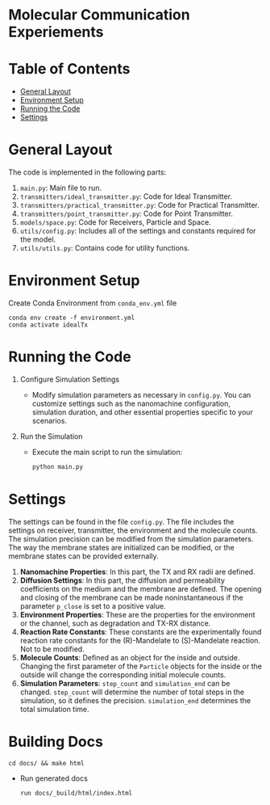 # Molecular Communication Experiements

# Table of Contents

* [General Layout](#general-layout)
* [Environment Setup](#package-installation)
* [Running the Code](#running-the-code)
* [Settings](#settings)

# General Layout
The code is implemented in the following parts:
1) `main.py`: Main file to run.
2) `transmitters/ideal_transmitter.py`: Code for Ideal Transmitter.
3) `transmitters/practical_transmitter.py`: Code for Practical Transmitter.
4) `transmitters/point_transmitter.py`: Code for Point Transmitter.
5) `models/space.py`: Code for Receivers, Particle and Space.
6) `utils/config.py`: Includes all of the settings and constants required for the model.
7) `utils/utils.py`: Contains code for utility functions.

# Environment Setup

Create Conda Environment from `conda_env.yml` file

```
conda env create -f environment.yml
conda activate idealTx
```


# Running the Code
1) Configure Simulation Settings
   - Modify simulation parameters as necessary in `config.py`. You can customize settings such as the nanomachine configuration, simulation duration, and other essential properties specific to your scenarios.

2) Run the Simulation
   - Execute the main script to run the simulation:
     ```bash
     python main.py
     ```

# Settings

The settings can be found in the file `config.py`. The file includes the settings on receiver, transmitter, the environment and the molecule counts. The simulation precision can be modified from the simulation parameters. The way the membrane states are initialized can be modified, or the membrane states can be provided externally.

1) **Nanomachine Properties**: In this part, the TX and RX radii are defined.
2) **Diffusion Settings**: In this part, the diffusion and permeability coefficients on the medium and the membrane are defined. The opening and closing of the membrane can be made noninstantaneous if the parameter `p_close` is set to a positive value.
3) **Environment Properties**: These are the properties for the environment or the channel, such as degradation and TX-RX distance.
4) **Reaction Rate Constants**: These constants are the experimentally found reaction rate constants for the (R)-Mandelate to (S)-Mandelate reaction. Not to be modified.
5) **Molecule Counts**: Defined as an object for the inside and outside. Changing the first parameter of the `Particle` objects for the inside or the outside will change the corresponding initial molecule counts.
6) **Simulation Parameters**: `step_count` and `simulation_end` can be changed. `step_count` will determine the number of total steps in the simulation, so it defines the precision. `simulation_end` determines the total simulation time.

# Building Docs

```
cd docs/ && make html
```

- Run generated docs

    ```
    run docs/_build/html/index.html
    ```
